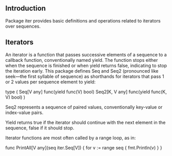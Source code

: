
## Introduction

Package iter provides basic definitions and operations related to iterators over sequences.

## Iterators

An iterator is a function that passes successive elements of a sequence to a callback function, conventionally named yield. The function stops either when the sequence is finished or when yield returns false, indicating to stop the iteration early. This package defines Seq and Seq2 (pronounced like seek—the first syllable of sequence) as shorthands for iterators that pass 1 or 2 values per sequence element to yield:

type (
	Seq[V any]     func(yield func(V) bool)
	Seq2[K, V any] func(yield func(K, V) bool)
)

Seq2 represents a sequence of paired values, conventionally key-value or index-value pairs.

Yield returns true if the iterator should continue with the next element in the sequence, false if it should stop.

Iterator functions are most often called by a range loop, as in:

func PrintAll[V any](seq iter.Seq[V]) {
	for v := range seq {
		fmt.Println(v)
	}
}
